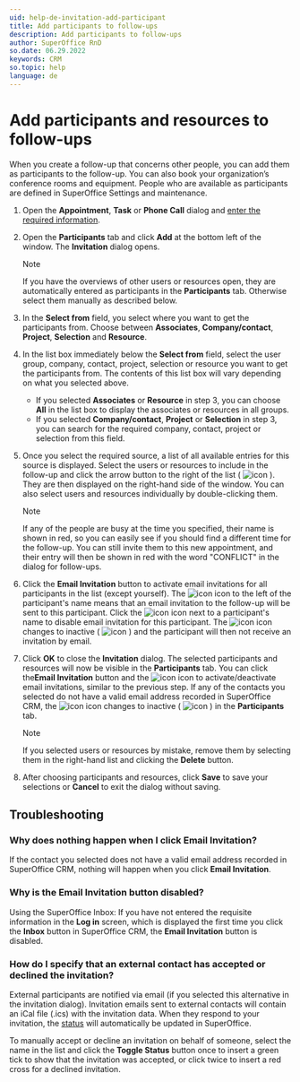 ```yaml
---
uid: help-de-invitation-add-participant
title: Add participants to follow-ups
description: Add participants to follow-ups
author: SuperOffice RnD
so.date: 06.29.2022
keywords: CRM
so.topic: help
language: de
---
```


# Add participants and resources to follow-ups

When you create a follow-up that concerns other people, you can add them as participants to the follow-up. You can also book your organization’s conference rooms and equipment. People who are available as participants are defined in SuperOffice Settings and maintenance.

1. Open the **Appointment**, **Task** or **Phone Call** dialog and [enter the required information][2].

2. Open the **Participants** tab and click **Add** at the bottom left of the window. The **Invitation** dialog opens.

    > [!NOTE]
    > If you have the overviews of other users or resources open, they are automatically entered as participants in the **Participants** tab. Otherwise select them manually as described below.

3. In the **Select from** field, you select where you want to get the participants from. Choose between **Associates**, **Company/contact**, **Project**, **Selection** and **Resource**.

4. In the list box immediately below the **Select from** field, select the user group, company, contact, project, selection or resource you want to get the participants from. The contents of this list box will vary depending on what you selected above.
    * If you selected **Associates** or **Resource** in step 3, you can choose **All** in the list box to display the associates or resources in all groups.
    * If you selected **Company/contact**, **Project** or **Selection** in step 3, you can search for the required company, contact, project or selection from this field.

5. Once you select the required source, a list of all available entries for this source is displayed. Select the users or resources to include in the follow-up and click the arrow button to the right of the list ( ![icon][img2] ). They are then displayed on the right-hand side of the window. You can also select users and resources individually by double-clicking them.

    > [!NOTE]
    > If any of the people are busy at the time you specified, their name is shown in red, so you can easily see if you should find a different time for the follow-up. You can still invite them to this new appointment, and their entry will then be shown in red with the word "CONFLICT" in the dialog for follow-ups.

6. Click the **Email Invitation** button to activate email invitations for all participants in the list (except yourself). The ![icon][img1] icon to the left of the participant's name means that an email invitation to the follow-up will be sent to this participant. Click the ![icon][img1] icon next to a participant's name to disable email invitation for this participant. The ![icon][img1] icon changes to inactive ( ![icon][img3] ) and the participant will then not receive an invitation by email.

7. Click **OK** to close the **Invitation** dialog. The selected participants and resources will now be visible in the **Participants** tab. You can click the**Email Invitation** button and the ![icon][img1] icon to activate/deactivate email invitations, similar to the previous step.
    If any of the contacts you selected do not have a valid email address recorded in SuperOffice CRM, the ![icon][img1] icon changes to inactive ( ![icon][img3] ) in the **Participants** tab.

    > [!NOTE]
    > If you selected users or resources by mistake, remove them by selecting them in the right-hand list and clicking the **Delete** button.

8. After choosing participants and resources, click **Save** to save your selections or **Cancel** to exit the dialog without saving.

## Troubleshooting

### Why does nothing happen when I click Email Invitation?

If the contact you selected does not have a valid email address recorded in SuperOffice CRM, nothing will happen when you click **Email Invitation**.

### Why is the Email Invitation button disabled?

Using the SuperOffice Inbox: If you have not entered the requisite information in the **Log in** screen, which is displayed the first time you click the **Inbox** button in SuperOffice CRM, the **Email Invitation** button is disabled.

### How do I specify that an external contact has accepted or declined the invitation?

External participants are notified via email (if you selected this alternative in the invitation dialog). Invitation emails sent to external contacts will contain an iCal file (.ics) with the invitation data. When they respond to your invitation, the [status][1] will automatically be updated in SuperOffice.

To manually accept or decline an invitation on behalf of someone, select the name in the list and click the **Toggle Status** button once to insert a green tick to show that the invitation was accepted, or click twice to insert a red cross for a declined invitation.

<!-- Referenced links -->
[1]: index.md#status
[2]: ../screen/dialog-for-followups.md

<!-- Referenced images -->
[img1]: ../../../../../common/icons/pref-email.png
[img2]: ../../../../media/icons/arrow-right.png
[img3]: ../../../../media/icons/email-inactive.bmp

